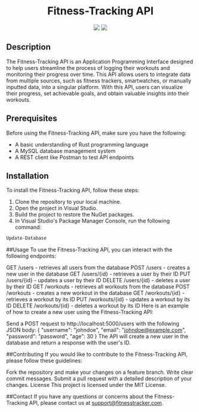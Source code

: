  <h1 align="center">Fitness-Tracking API</h1>

<p align="center">
  <img src="https://img.shields.io/badge/Language-Rust-orange.svg">
  <img src="https://img.shields.io/badge/License-MIT-blue.svg">
</p>

## Description

The Fitness-Tracking API is an Application Programming Interface designed to help users streamline the process of logging their workouts and monitoring their progress over time. This API allows users to integrate data from multiple sources, such as fitness trackers, smartwatches, or manually inputted data, into a singular platform. With this API, users can visualize their progress, set achievable goals, and obtain valuable insights into their workouts.

## Prerequisites

Before using the Fitness-Tracking API, make sure you have the following:
- A basic understanding of Rust programming language
- A MySQL database management system
- A REST client like Postman to test API endpoints

## Installation

To install the Fitness-Tracking API, follow these steps:
1. Clone the repository to your local machine.
2. Open the project in Visual Studio.
3. Build the project to restore the NuGet packages.
4. In Visual Studio's Package Manager Console, run the following command:
```rust
Update-Database
```
##Usage
To use the Fitness-Tracking API, you can interact with the following endpoints:

GET /users - retrieves all users from the database
POST /users - creates a new user in the database
GET /users/{id} - retrieves a user by their ID
PUT /users/{id} - updates a user by their ID
DELETE /users/{id} - deletes a user by their ID
GET /workouts - retrieves all workouts from the database
POST /workouts - creates a new workout in the database
GET /workouts/{id} - retrieves a workout by its ID
PUT /workouts/{id} - updates a workout by its ID
DELETE /workouts/{id} - deletes a workout by its ID
Here is an example of how to create a new user using the Fitness-Tracking API:

Send a POST request to http://localhost:5000/users with the following JSON body:
{
    "username": "johndoe",
    "email": "johndoe@example.com",
    "password": "password",
    "age": 30
}
The API will create a new user in the database and return a response with the user's ID.

##Contributing
If you would like to contribute to the Fitness-Tracking API, please follow these guidelines:

Fork the repository and make your changes on a feature branch.
Write clear commit messages.
Submit a pull request with a detailed description of your changes.
License
This project is licensed under the MIT License.

##Contact
If you have any questions or concerns about the Fitness-Tracking API, please contact us at support@fitnesstracker.com.

